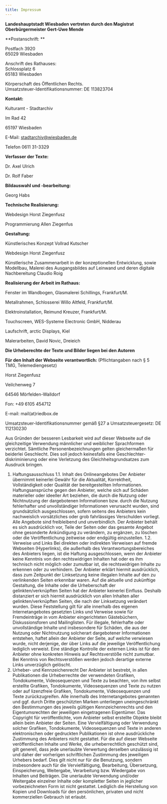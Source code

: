 ```yaml
---
title: Impressum
---
```


**Landeshauptstadt Wiesbaden**
**vertreten durch den Magistrat**
**Oberbürgermeister Gert-Uwe Mende**

**Postanschrift: **

Postfach 3920  
65029 Wiesbaden

Anschrift des Rathauses:  
Schlossplatz 6  
65183 Wiesbaden

Körperschaft des Öffentlichen Rechts.  
Umsatzsteuer-Identifikationsnummer: DE 113823704

**Kontakt:**


Kulturamt - Stadtarchiv

Im Rad 42

65197 Wiesbaden

E-Mail: stadtarchiv@wiesbaden.de

Telefon 0611 31-3329

**Verfasser der Texte:**

Dr. Axel Ulrich

Dr. Rolf Faber

**Bildauswahl und -bearbeitung:**

Georg Habs

**Technische Realisierung:**

Webdesign Horst Ziegenfusz

Programmierung Allen Ziegenfus

**Gestaltung:**

Künstlerisches Konzept Vollrad Kutscher

Webdesign Horst Ziegenfusz

Künstlerische Zusammenarbeit in der konzeptionellen Entwicklung,
sowie Modellbau, Malerei des Ausgangsbildes auf Leinwand und deren digitale Nachbereitung
Claudio Roig

**Realisierung der Arbeit im Rathaus:**

Fenster im Wandbogen, Glasmalerei Schillings, Frankfurt/M.

Metallrahmen, Schlosserei Willo Altfeld, Frankfurt/M.

Elektroinstallation, Reimund Kreuzer, Frankfurt/M.

Touchscreen, WES-Systeme Electronic GmbH, Nidderau

Laufschrift, arctic Displays, Kiel

Malerarbeiten, David Novic, Dreieich

**Die Urheberechte der Texte und Bilder liegen bei den Autoren**

**Für den Inhalt der Webseite verantwortlich:**
(Pflichtangaben nach § 5 TMG, Telemediengesetz)
 
Horst Ziegenfusz

Veilchenweg 7

64546 Mörfelden-Walldorf

Fon: +49 6105 454712

E-mail: mail(at)riedbox.de 
 
Umsatzsteuer-Identifikationsnummer gemäß §27 a Umsatzsteuergesetz:
DE 112130230

Aus Gründen der besseren Lesbarkeit wird auf dieser Webseite auf die gleichzeitige Verwendung männlicher und weiblicher Sprachformen verzichtet. Sämtliche Personenbezeichnungen gelten gleichermaßen für beiderlei Geschlecht. Dies soll jedoch keinesfalls eine Geschlechter-diskriminierung oder eine Verletzung des Gleichheitsgrundsatzes zum Ausdruck bringen.
1. Haftungsausschluss
1.1. Inhalt des Onlineangebotes
Der Anbieter übernimmt keinerlei Gewähr für die Aktualität, Korrektheit, Vollständigkeit oder Qualität der bereitgestellten Informationen. Haftungsansprüche gegen den Anbieter, welche sich auf Schäden materieller oder ideeller Art beziehen, die durch die Nutzung oder Nichtnutzung der dargebotenen Informationen bzw. durch die Nutzung fehlerhafter und unvollständiger Informationen verursacht wurden, sind grundsätzlich ausgeschlossen, sofern seitens des Anbieters kein nachweislich vorsätzliches oder grob fahrlässiges Verschulden vorliegt. Alle Angebote sind freibleibend und unverbindlich. Der Anbieter behält es sich ausdrücklich vor, Teile der Seiten oder das gesamte Angebot ohne gesonderte Ankündigung zu verändern, zu ergänzen, zu löschen oder die Veröffentlichung zeitweise oder endgültig einzustellen.
1.2. Verweise und Links
Bei direkten oder indirekten Verweisen auf fremde Webseiten (Hyperlinks), die außerhalb des Verantwortungsbereiches des Anbieters liegen, ist die Haftung ausgeschlossen, wenn der Anbieter keine Kenntnis von den rechtswidrigen Inhalten hat oder es ihm technisch nicht möglich oder zumutbar ist, die rechtswidrigen Inhalte zu erkennen oder zu verhindern. Der Anbieter erklärt hiermit ausdrücklich, dass zum Zeitpunkt der Linksetzung keine illegalen Inhalte auf den zu verlinkenden Seiten erkennbar waren. Auf die aktuelle und zukünftige Gestaltung, die Inhalte oder die Urheberschaft der gelinkten/verknüpften Seiten hat der Anbieter keinerlei Einfluss. Deshalb distanziert er sich hiermit ausdrücklich von allen Inhalten aller gelinkten/verknüpften Seiten, die nach der Linksetzung verändert wurden. Diese Feststellung gilt für alle innerhalb des eigenen Internetangebotes gesetzten Links und Verweise sowie für Fremdeinträge in vom Anbieter eingerichteten Gästebüchern, Diskussionsforen und Mailinglisten. Für illegale, fehlerhafte oder unvollständige Inhalte und insbesondere für Schäden, die aus der Nutzung oder Nichtnutzung solcherart dargebotener Informationen entstehen, haftet allein der Anbieter der Seite, auf welche verwiesen wurde, nicht derjenige, der über Links auf die jeweilige Veröffentlichung lediglich verweist. Eine ständige Kontrolle der externen Links ist für den Anbieter ohne konkreten Hinweis auf Rechtsverstöße nicht zumutbar. Bei Kenntnis von Rechtsverstößen werden jedoch derartige externe Links unverzüglich gelöscht.
2. Urheber- und Kennzeichenrecht
Der Anbieter ist bestrebt, in allen Publikationen die Urheberrechte der verwendeten Grafiken, Tondokumente, Videosequenzen und Texte zu beachten, von ihm selbst erstellte Grafiken, Tondokumente, Videosequenzen und Texte zu nutzen oder auf lizenzfreie Grafiken, Tondokumente, Videosequenzen und Texte zurückzugreifen. Alle innerhalb des Internetangebotes genannten und ggf. durch Dritte geschützten Marken unterliegen uneingeschränkt den Bestimmungen des jeweils gültigen Kennzeichenrechts und den Eigentumsrechten der jeweiligen eingetragenen Eigentümer. Das Copyright für veröffentlichte, vom Anbieter selbst erstellte Objekte bleibt allein beim Anbieter der Seiten. Eine Vervielfältigung oder Verwendung solcher Grafiken, Tondokumente, Videosequenzen und Texte in anderen elektronischen oder gedruckten Publikationen ist ohne ausdrückliche Zustimmung des Anbieters nicht gestattet. Für die auf dieser Webseite veröffentlichen Inhalte und Werke, die urheberrechtlich geschützt sind, gilt generell, dass jede unerlaubte Verwertung derselben unzulässig ist und daher der vorherigen schriftlichen Zustimmung des jeweiligen Urhebers bedarf. Dies gilt nicht nur für die Benutzung, sondern insbesondere auch für die Vervielfältigung, Bearbeitung, Übersetzung, Einspeicherung, Weitergabe, Verarbeitung bzw. Wiedergabe von Inhalten und Beiträgen. Die unerlaubte Verwendung und/oder Weitergabe einzelner Inhalte oder kompletter Seiten in jeglicher vorbezeichneten Form ist nicht gestattet. Lediglich die Herstellung von Kopien und Downloads für den persönlichen, privaten und nicht kommerziellen Gebrauch ist erlaubt.


